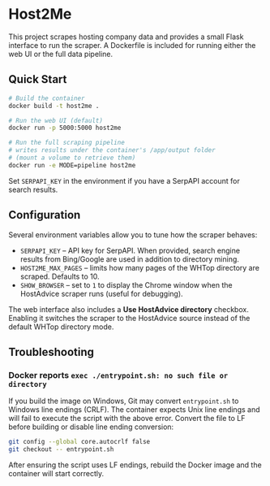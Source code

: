 # Host2Me

This project scrapes hosting company data and provides a small Flask
interface to run the scraper. A Dockerfile is included for running either
the web UI or the full data pipeline.

## Quick Start

```bash
# Build the container
docker build -t host2me .

# Run the web UI (default)
docker run -p 5000:5000 host2me

# Run the full scraping pipeline
# writes results under the container's /app/output folder
# (mount a volume to retrieve them)
docker run -e MODE=pipeline host2me
```

Set `SERPAPI_KEY` in the environment if you have a SerpAPI account for
search results.

## Configuration

Several environment variables allow you to tune how the scraper behaves:

- `SERPAPI_KEY` – API key for SerpAPI. When provided, search engine
  results from Bing/Google are used in addition to directory mining.
- `HOST2ME_MAX_PAGES` – limits how many pages of the WHTop directory are
  scraped. Defaults to 10.
- `SHOW_BROWSER` – set to `1` to display the Chrome window when the
  HostAdvice scraper runs (useful for debugging).

The web interface also includes a **Use HostAdvice directory** checkbox.
Enabling it switches the scraper to the HostAdvice source instead of the
default WHTop directory mode.

## Troubleshooting

### Docker reports `exec ./entrypoint.sh: no such file or directory`

If you build the image on Windows, Git may convert `entrypoint.sh` to
Windows line endings (CRLF). The container expects Unix line endings and
will fail to execute the script with the above error. Convert the file to
LF before building or disable line ending conversion:

```bash
git config --global core.autocrlf false
git checkout -- entrypoint.sh
```

After ensuring the script uses LF endings, rebuild the Docker image and the
container will start correctly.

